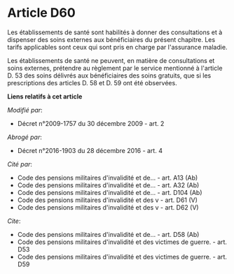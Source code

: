 # Article D60

Les établissements de santé sont habilités à donner des consultations et à dispenser des soins externes aux bénéficiaires du
présent chapitre. Les tarifs applicables sont ceux qui sont pris en charge par l'assurance maladie. 

Les établissements de santé ne peuvent, en matière de consultations et soins externes, prétendre au règlement par le service
mentionné à l'article D. 53 des soins délivrés aux bénéficiaires des soins gratuits, que si les prescriptions des articles D.
58 et D. 59 ont été observées.

**Liens relatifs à cet article**

_Modifié par_:

  - Décret n°2009-1757 du 30 décembre 2009 - art. 2

_Abrogé par_:

  - Décret n°2016-1903 du 28 décembre 2016 - art. 4

_Cité par_:

  - Code des pensions militaires d'invalidité et de... - art. A13 (Ab)
  - Code des pensions militaires d'invalidité et de... - art. A32 (Ab)
  - Code des pensions militaires d'invalidité et de... - art. D104 (Ab)
  - Code des pensions militaires d'invalidité et des v - art. D61 (V)
  - Code des pensions militaires d'invalidité et des v - art. D62 (V)

_Cite_:

  - Code des pensions militaires d'invalidité et de... - art. D58 (Ab)
  - Code des pensions militaires d'invalidité et des victimes de guerre. - art. D53
  - Code des pensions militaires d'invalidité et des victimes de guerre. - art. D59
